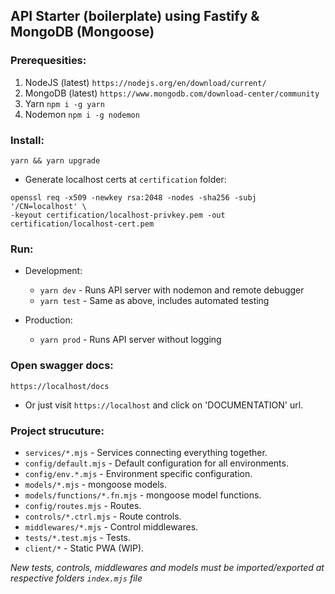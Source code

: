 ## API Starter (boilerplate) using Fastify & MongoDB (Mongoose)

### Prerequesities:
1. NodeJS (latest) `https://nodejs.org/en/download/current/`
2. MongoDB (latest) `https://www.mongodb.com/download-center/community`
3. Yarn `npm i -g yarn`
4. Nodemon `npm i -g nodemon`

### Install:
``` yarn && yarn upgrade ```

- Generate localhost certs at `certification` folder:
```
openssl req -x509 -newkey rsa:2048 -nodes -sha256 -subj '/CN=localhost' \
-keyout certification/localhost-privkey.pem -out certification/localhost-cert.pem
```

### Run:
- Development: 
    * `yarn dev` - Runs API server with nodemon and remote debugger
    * `yarn test` - Same as above, includes automated testing
    
- Production:
    * `yarn prod` - Runs API server without logging

### Open swagger docs:
``` https://localhost/docs ```
- Or just visit `https://localhost` and click on 'DOCUMENTATION' url.

### Project strucuture:
- `services/*.mjs` - Services connecting everything together.
- `config/default.mjs` - Default configuration for all environments.
- `config/env.*.mjs` - Environment specific configuration.
- `models/*.mjs` - mongoose models.
- `models/functions/*.fn.mjs` - mongoose model functions.
- `config/routes.mjs` - Routes.
- `controls/*.ctrl.mjs` - Route controls.
- `middlewares/*.mjs` - Control middlewares.
- `tests/*.test.mjs` - Tests.
- `client/*` - Static PWA (WIP).

_New tests, controls, middlewares and models must be imported/exported at respective folders `index.mjs` file_